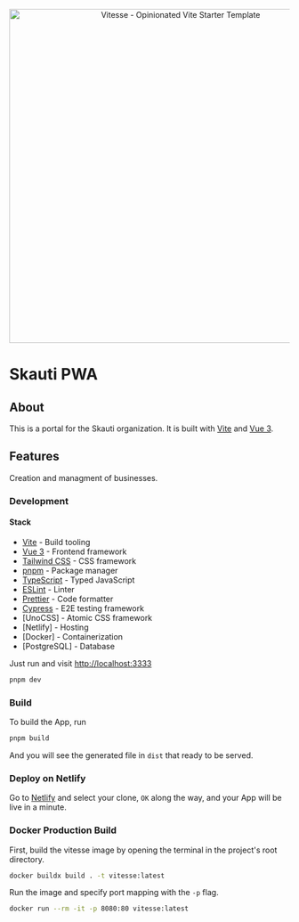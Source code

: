 <p align='center'>
  <img src='https://res.cloudinary.com/dmfjsneor/image/upload/v1702992089/skauti_color_cqrkcl.svg' alt='Vitesse - Opinionated Vite Starter Template' width='600'/>
</p>

# Skauti PWA

## About

This is a portal for the Skauti organization. It is built with [Vite](https://vitejs.dev/) and [Vue 3](https://v3.vuejs.org/).

## Features

Creation and managment of businesses.

### Development

#### Stack

- [Vite](https://vitejs.dev/) - Build tooling
- [Vue 3](https://v3.vuejs.org/) - Frontend framework
- [Tailwind CSS](https://tailwindcss.com/) - CSS framework
- [pnpm](https://pnpm.io/) - Package manager
- [TypeScript](https://www.typescriptlang.org/) - Typed JavaScript
- [ESLint](https://eslint.org/) - Linter
- [Prettier](https://prettier.io/) - Code formatter
- [Cypress](https://www.cypress.io/) - E2E testing framework
- [UnoCSS] - Atomic CSS framework
- [Netlify] - Hosting
- [Docker] - Containerization
- [PostgreSQL] - Database

Just run and visit <http://localhost:3333>

```bash
pnpm dev
```

### Build

To build the App, run

```bash
pnpm build
```

And you will see the generated file in `dist` that ready to be served.

### Deploy on Netlify

Go to [Netlify](https://app.netlify.com/start) and select your clone, `OK` along the way, and your App will be live in a minute.

### Docker Production Build

First, build the vitesse image by opening the terminal in the project's root directory.

```bash
docker buildx build . -t vitesse:latest
```

Run the image and specify port mapping with the `-p` flag.

```bash
docker run --rm -it -p 8080:80 vitesse:latest
```
